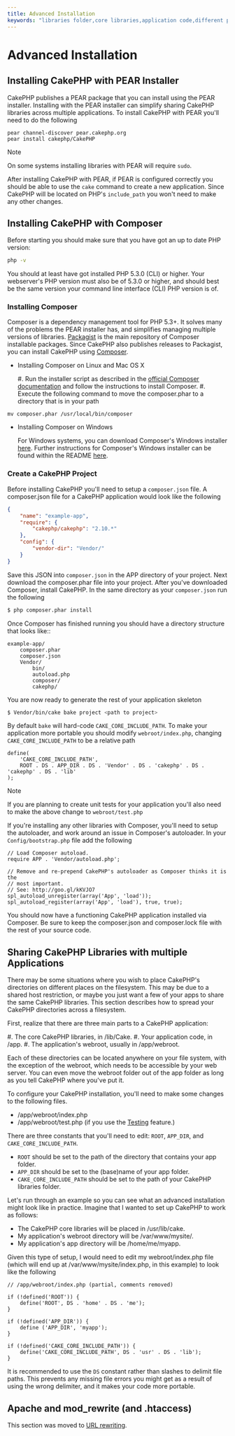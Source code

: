 ```yaml
---
title: Advanced Installation
keywords: "libraries folder,core libraries,application code,different places,filesystem,constants,webroot,restriction,apps,web server,lib,cakephp,directories,path"
---
```


# Advanced Installation

## Installing CakePHP with PEAR Installer

CakePHP publishes a PEAR package that you can install using the PEAR installer.
Installing with the PEAR installer can simplify sharing CakePHP libraries
across multiple applications. To install CakePHP with PEAR you'll need to do the
following

```
pear channel-discover pear.cakephp.org
pear install cakephp/CakePHP

```

> [!NOTE]
> On some systems installing libraries with PEAR will require `sudo`.
>

After installing CakePHP with PEAR, if PEAR is configured correctly you should
be able to use the `cake` command to create a new application. Since CakePHP
will be located on PHP's `include_path` you won't need to make any other
changes.

## Installing CakePHP with Composer

Before starting you should make sure that you have got an up to date PHP
version:

```bash
php -v

```

You should at least have got installed PHP 5.3.0 (CLI) or higher.
Your webserver's PHP version must also be of 5.3.0 or higher, and should best be
the same version your command line interface (CLI) PHP version is of.

### Installing Composer

Composer is a dependency management tool for PHP 5.3+. It solves many of the
problems the PEAR installer has, and simplifies managing multiple versions of
libraries. [Packagist](https://packagist.org/) is the main repository of
Composer installable packages. Since CakePHP also publishes releases to
Packagist, you can install CakePHP using [Composer](https://getcomposer.org).

- Installing Composer on Linux and Mac OS X

  #. Run the installer script as described in the
[official Composer documentation](https://getcomposer.org/download/)
and follow the instructions to install Composer.
  #. Execute the following command to move the composer.phar to a directory
that is in your path

```
mv composer.phar /usr/local/bin/composer

```

- Installing Composer on Windows

  For Windows systems, you can download Composer's Windows installer
  [here](https://github.com/composer/windows-setup/releases/).  Further
  instructions for Composer's Windows installer can be found within the
  README [here](https://github.com/composer/windows-setup).

### Create a CakePHP Project

Before installing CakePHP you'll need to setup a `composer.json` file. A
composer.json file for a CakePHP application would look like the following

```json
{
    "name": "example-app",
    "require": {
        "cakephp/cakephp": "2.10.*"
    },
    "config": {
        "vendor-dir": "Vendor/"
    }
}

```

Save this JSON into `composer.json` in the APP directory of your project.
Next download the composer.phar file into your project. After you've downloaded
Composer, install CakePHP. In the same directory as your `composer.json` run
the following

```bash
$ php composer.phar install

```

Once Composer has finished running you should have a directory structure that looks like::

```
example-app/
    composer.phar
    composer.json
    Vendor/
        bin/
        autoload.php
        composer/
        cakephp/

```

You are now ready to generate the rest of your application skeleton

```bash
$ Vendor/bin/cake bake project <path to project>

```

By default `bake` will hard-code `CAKE_CORE_INCLUDE_PATH`. To
make your application more portable you should modify `webroot/index.php`,
changing `CAKE_CORE_INCLUDE_PATH` to be a relative path

```
define(
    'CAKE_CORE_INCLUDE_PATH',
    ROOT . DS . APP_DIR . DS . 'Vendor' . DS . 'cakephp' . DS . 'cakephp' . DS . 'lib'
);

```

> [!NOTE]
> If you are planning to create unit tests for your application you'll also
> need to make the above change to `webroot/test.php`
>

If you're installing any other libraries with Composer, you'll need to setup
the autoloader, and work around an issue in Composer's autoloader. In your
`Config/bootstrap.php` file add the following

```
// Load Composer autoload.
require APP . 'Vendor/autoload.php';

// Remove and re-prepend CakePHP's autoloader as Composer thinks it is the
// most important.
// See: http://goo.gl/kKVJO7
spl_autoload_unregister(array('App', 'load'));
spl_autoload_register(array('App', 'load'), true, true);

```

You should now have a functioning CakePHP application installed via Composer. Be
sure to keep the composer.json and composer.lock file with the rest of your
source code.

## Sharing CakePHP Libraries with multiple Applications

There may be some situations where you wish to place CakePHP's directories on
different places on the filesystem. This may be due to a shared host
restriction, or maybe you just want a few of your apps to share the same CakePHP
libraries. This section describes how to spread your CakePHP directories across
a filesystem.

First, realize that there are three main parts to a CakePHP application:

#. The core CakePHP libraries, in /lib/Cake.
#. Your application code, in /app.
#. The application's webroot, usually in /app/webroot.

Each of these directories can be located anywhere on your file system, with the
exception of the webroot, which needs to be accessible by your web server. You
can even move the webroot folder out of the app folder as long as you tell
CakePHP where you've put it.

To configure your CakePHP installation, you'll need to make some changes to the
following files.

-  /app/webroot/index.php
-  /app/webroot/test.php (if you use the
[Testing](../development/testing.md) feature.)

There are three constants that you'll need to edit: `ROOT`, `APP_DIR`, and
`CAKE_CORE_INCLUDE_PATH`.

-  `ROOT` should be set to the path of the directory that contains your app
folder.
-  `APP_DIR` should be set to the (base)name of your app folder.
-  `CAKE_CORE_INCLUDE_PATH` should be set to the path of your CakePHP
libraries folder.

Let's run through an example so you can see what an advanced installation might
look like in practice. Imagine that I wanted to set up CakePHP to work as
follows:

-  The CakePHP core libraries will be placed in /usr/lib/cake.
-  My application's webroot directory will be /var/www/mysite/.
-  My application's app directory will be /home/me/myapp.

Given this type of setup, I would need to edit my webroot/index.php file (which
will end up at /var/www/mysite/index.php, in this example) to look like the
following

```
// /app/webroot/index.php (partial, comments removed)

if (!defined('ROOT')) {
    define('ROOT', DS . 'home' . DS . 'me');
}

if (!defined('APP_DIR')) {
    define ('APP_DIR', 'myapp');
}

if (!defined('CAKE_CORE_INCLUDE_PATH')) {
    define('CAKE_CORE_INCLUDE_PATH', DS . 'usr' . DS . 'lib');
}

```

It is recommended to use the `DS` constant rather than slashes to delimit file
paths. This prevents any missing file errors you might get as a result of using
the wrong delimiter, and it makes your code more portable.

## Apache and mod\_rewrite (and .htaccess)

This section was moved to [URL rewriting](url-rewriting.md).

